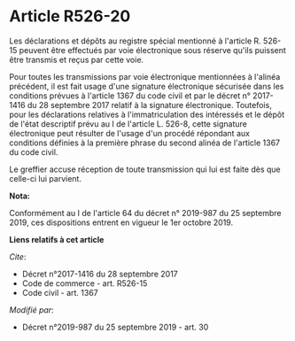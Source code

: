 # Article R526-20

Les déclarations et dépôts au registre spécial mentionné à l'article R. 526-15 peuvent être effectués par voie électronique
sous réserve qu'ils puissent être transmis et reçus par cette voie.

Pour toutes les transmissions par voie électronique mentionnées à l'alinéa précédent, il est fait usage d'une signature
électronique sécurisée dans les conditions prévues à l'article 1367 du code civil et par le décret n° 2017-1416 du 28
septembre 2017 relatif à la signature électronique. Toutefois, pour les déclarations relatives à l'immatriculation des
intéressés et le dépôt de l'état descriptif prévu au I de l'article L. 526-8, cette signature électronique peut résulter de
l'usage d'un procédé répondant aux conditions définies à la première phrase du second alinéa de l'article 1367 du code civil.

Le greffier accuse réception de toute transmission qui lui est faite dès que celle-ci lui parvient.

**Nota:**

Conformément au I de l'article 64 du décret n° 2019-987 du 25 septembre 2019, ces dispositions entrent en vigueur le 1er
octobre 2019.

**Liens relatifs à cet article**

_Cite_:

  - Décret n°2017-1416 du 28 septembre 2017
  - Code de commerce - art. R526-15
  - Code civil - art. 1367

_Modifié par_:

  - Décret n°2019-987 du 25 septembre 2019 - art. 30

